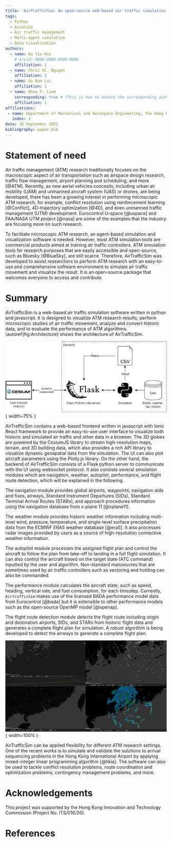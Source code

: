 ```yaml
---
title: 'AirTrafficSim: An open-source web-based air traffic simulation platform.'
tags:
  - Python
  - Aviation
  - Air traffic management
  - Multi-agent simulation
  - Data visualization
authors:
  - name: Ka Yiu Hui
    # orcid: 0000-0000-0000-0000
    affiliation: 1
  - name: Chris HC. Nguyen
    affiliation: 1
  - name: Go Nam Lui
    affiliation: 1
  - name: Rhea P. Liem
    corresponding: true # (This is how to denote the corresponding author)
    affiliation: 1
affiliations:
 - name: Department of Mechanical and Aerospace Engineering, The Hong Kong University of Science and Technology, Hong Kong
   index: 1
date: 16 September 2022
bibliography: paper.bib
---
```


# Statement of need

Air traffic management (ATM) research traditionally focuses on the macroscopic aspect of air transportation such as airspace design research, traffic flow management, airport planning and scheduling, and more [@ATM]. Recently, as new aerial vehicles concepts, including urban air mobility (UAM) and unmanned aircraft system (UAS) or drones, are being developed, there has been a growing interest in performing microscopic ATM research, for example, conflict resolution using reinforcement learning [@Conflict], 4D-trajectory optimization [@4D], and even unmanned traffic management (UTM) development. Eurocontrol U-space [@uspace] and FAA/NASA UTM project [@nasa] are some of the examples that the industry are focusing more on such research. 

To facilitate microscopic ATM research, an agent-based simulation and visualization software is needed. However, most ATM simulation tools are commercial products aimed at training air traffic controllers. ATM simulation tools for research purposes that are easily accessible and open-source, such as Bluesky [@BlueSky], are still scarce. Therefore, AirTrafficSim was developed to assist researchers to perform ATM research with an easy-to-use and comprehensive software environment to simulate air traffic movement and visualize the result. It is an open-source package that welcomes everyone to access and contribute.

# Summary

AirTrafficSim is a web-based air traffic simulation software written in python and javascript. It is designed to visualize ATM research results, perform microscopic studies of air traffic movement, analyze and convert historic data, and to evaluate the performance of ATM algorithms. \autoref{fig:Architecture} shows the architecture of AirTrafficSim.

![Architecture of AirTrafficSim.\label{fig:Architecture}](figures/Architecture.png){ width=75% }

AirTrafficSim contains a web-based frontend written in javascript with Ionic React framework to provide an easy-to-use user interface to visualize both historic and simulated air traffic and other data in a browser. The 3D globes are powered by the CesiumJS library to stream high-resolution maps, terrain, and 3D building data, which also provides a rich API library to visualize dynamic geospatial data from the simulation. The UI can also plot aircraft parameters using the Plotly.js library. On the other hand, the backend of AirTrafficSim consists of a Flask python server to communicate with the UI using websocket protocol. It also consists several simulation modules which are navigation, weather, autopilot, performance, and flight route detection, which will be explained in the following.

The navigation module provides global airports, waypoints, navigation aids and fixes, airways, Standard Instrument Departures (SIDs), Standard Terminal Arrival Routes (STARs), and approach procedures information using the navigation database from x-plane 11 [@xplane11]. 

The weather module provides historic weather information including multi-level wind, pressure, temperature, and single-level surface precipitation data from the ECMWF ERA5 weather database [@era5]. It also processes radar images provided by users as a source of high-resolution convective weather information.

The autopilot module processes the assigned flight plan and control the aircraft to follow the plan from take-off to landing in a full flight simulation. It can also control the aircraft based on the target state (ATC command) inputted by the user and algorithm. Non-standard manoeuvres that are sometimes used by air traffic controllers such as vectoring and holding can also be commanded.

The performance module calculates the aircraft state, such as speed, heading, vertical rate, and fuel consumption, for each timestep. Currently, `AirtrafficSim` makes use of the licensed BADA performance model data from Eurocontrol [@bada] but it is extensible to other performance models such as the open-source OpenMP model [@openap].

The flight route detection module detects the flight route including origin and destination airports, SIDs, and STARs from historic flight data and generates a complete flight plan for simulation. A robust algorithm is being developed to detect the airways to generate a complete flight plan.

![UI of AirTrafficSim showcasing different features. (Upper left: Fuel consumption of simulated flight. Upper right: Navigation waypoints. Lower left: ECMWF ERA5 Wind data. Lower right: HKO 256km radar image.)\label{fig:UI}](figures/UI.png){ width=100% }

AirTrafficSim can be applied flexibility for different ATM research settings. One of the recent works is to simulate and validate the solutions to arrival sequencing problems in the Hong Kong International Airport by applying mixed-integer linear programming algorithm [@hkia]. The software can also be used to tackle conflict resolution problems, route coordination and optimization problems, contingency management problems, and more.

# Acknowledgements

This project was supported by the Hong Kong Innovation and Technology Commission (Project No. ITS/016/20).

# References